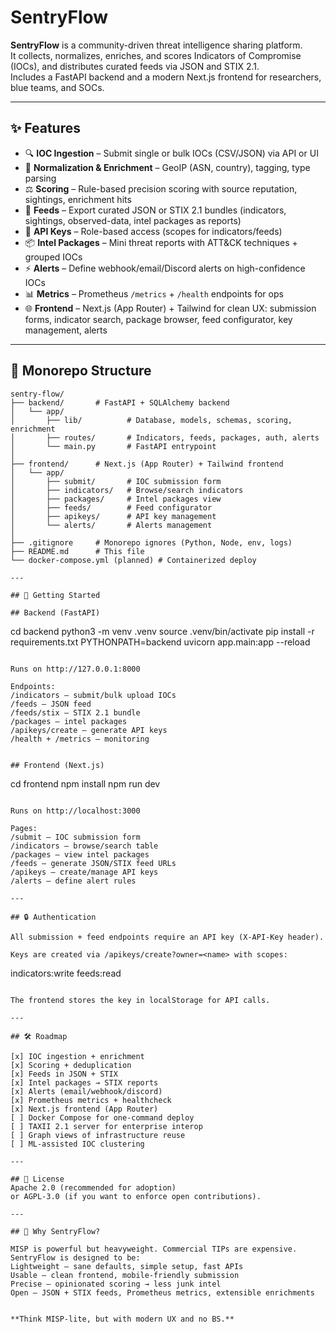 # SentryFlow

**SentryFlow** is a community-driven threat intelligence sharing platform.  
It collects, normalizes, enriches, and scores Indicators of Compromise (IOCs), and distributes curated feeds via JSON and STIX 2.1.  
Includes a FastAPI backend and a modern Next.js frontend for researchers, blue teams, and SOCs.

---

## ✨ Features

- 🔍 **IOC Ingestion** – Submit single or bulk IOCs (CSV/JSON) via API or UI  
- 🧩 **Normalization & Enrichment** – GeoIP (ASN, country), tagging, type parsing  
- ⚖️ **Scoring** – Rule-based precision scoring with source reputation, sightings, enrichment hits  
- 📡 **Feeds** – Export curated JSON or STIX 2.1 bundles (indicators, sightings, observed-data, intel packages as reports)  
- 🔑 **API Keys** – Role-based access (scopes for indicators/feeds)  
- 📦 **Intel Packages** – Mini threat reports with ATT&CK techniques + grouped IOCs  
- ⚡ **Alerts** – Define webhook/email/Discord alerts on high-confidence IOCs  
- 📊 **Metrics** – Prometheus `/metrics` + `/health` endpoints for ops  
- 🌐 **Frontend** – Next.js (App Router) + Tailwind for clean UX: submission forms, indicator search, package browser, feed configurator, key management, alerts  

---

## 📂 Monorepo Structure

```plaintext
sentry-flow/
├── backend/       # FastAPI + SQLAlchemy backend
│   └── app/
│       ├── lib/          # Database, models, schemas, scoring, enrichment
│       ├── routes/       # Indicators, feeds, packages, auth, alerts
│       └── main.py       # FastAPI entrypoint
│
├── frontend/      # Next.js (App Router) + Tailwind frontend
│   └── app/
│       ├── submit/       # IOC submission form
│       ├── indicators/   # Browse/search indicators
│       ├── packages/     # Intel packages view
│       ├── feeds/        # Feed configurator
│       ├── apikeys/      # API key management
│       └── alerts/       # Alerts management
│
├── .gitignore     # Monorepo ignores (Python, Node, env, logs)
├── README.md      # This file
└── docker-compose.yml (planned) # Containerized deploy

---

## 🚀 Getting Started

## Backend (FastAPI)

```
cd backend
python3 -m venv .venv
source .venv/bin/activate
pip install -r requirements.txt
PYTHONPATH=backend uvicorn app.main:app --reload
```

Runs on http://127.0.0.1:8000

Endpoints:
/indicators – submit/bulk upload IOCs 
/feeds – JSON feed 
/feeds/stix – STIX 2.1 bundle 
/packages – intel packages 
/apikeys/create – generate API keys 
/health + /metrics – monitoring 


## Frontend (Next.js) 
```
cd frontend
npm install
npm run dev
```

Runs on http://localhost:3000 

Pages: 
/submit – IOC submission form 
/indicators – browse/search table 
/packages – view intel packages 
/feeds – generate JSON/STIX feed URLs 
/apikeys – create/manage API keys 
/alerts – define alert rules

---

## 🔒 Authentication

All submission + feed endpoints require an API key (X-API-Key header). 

Keys are created via /apikeys/create?owner=<name> with scopes: 
```
indicators:write 
feeds:read 
```

The frontend stores the key in localStorage for API calls.

---

## 🛠 Roadmap

[x] IOC ingestion + enrichment
[x] Scoring + deduplication
[x] Feeds in JSON + STIX
[x] Intel packages → STIX reports
[x] Alerts (email/webhook/discord)
[x] Prometheus metrics + healthcheck
[x] Next.js frontend (App Router)
[ ] Docker Compose for one-command deploy
[ ] TAXII 2.1 server for enterprise interop
[ ] Graph views of infrastructure reuse
[ ] ML-assisted IOC clustering

---

## 📜 License
Apache 2.0 (recommended for adoption)
or AGPL-3.0 (if you want to enforce open contributions). 

---

## 🌊 Why SentryFlow?

MISP is powerful but heavyweight. Commercial TIPs are expensive.
SentryFlow is designed to be: 
Lightweight – sane defaults, simple setup, fast APIs 
Usable – clean frontend, mobile-friendly submission 
Precise – opinionated scoring → less junk intel 
Open – JSON + STIX feeds, Prometheus metrics, extensible enrichments


**Think MISP-lite, but with modern UX and no BS.**




